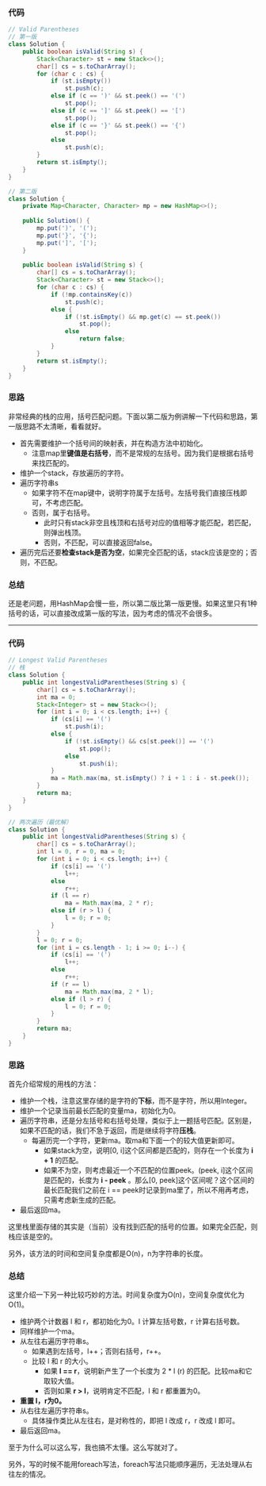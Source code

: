 ### 代码

``` java
// Valid Parentheses
// 第一版
class Solution {
    public boolean isValid(String s) {
        Stack<Character> st = new Stack<>();
        char[] cs = s.toCharArray();
        for (char c : cs) {
            if (st.isEmpty())
                st.push(c);
            else if (c == ')' && st.peek() == '(')
                st.pop();
            else if (c == ']' && st.peek() == '[')
                st.pop();
            else if (c == '}' && st.peek() == '{')
                st.pop();
            else
                st.push(c);
        }
        return st.isEmpty();
    }
}

// 第二版
class Solution {
    private Map<Character, Character> mp = new HashMap<>();
    
    public Solution() {
        mp.put(')', '(');
        mp.put('}', '{');
        mp.put(']', '[');
    }
    
    public boolean isValid(String s) {
        char[] cs = s.toCharArray();
        Stack<Character> st = new Stack<>();
        for (char c : cs) {
            if (!mp.containsKey(c))
                st.push(c);
            else {
                if (!st.isEmpty() && mp.get(c) == st.peek())
                    st.pop();
                else
                    return false;
            }
        }
        return st.isEmpty();
    }
}
```



### 思路

非常经典的栈的应用，括号匹配问题。下面以第二版为例讲解一下代码和思路，第一版思路不太清晰，看看就好。

* 首先需要维护一个括号间的映射表，并在构造方法中初始化。
  * 注意map里**键值是右括号**，而不是常规的左括号。因为我们是根据右括号来找匹配的。
* 维护一个stack，存放遍历的字符。
* 遍历字符串s
  * 如果字符不在map键中，说明字符属于左括号。左括号我们直接压栈即可，不考虑匹配。
  * 否则，属于右括号。
    * 此时只有stack非空且栈顶和右括号对应的值相等才能匹配，若匹配，则弹出栈顶。
    * 否则，不匹配，可以直接返回false。
* 遍历完后还要**检查stack是否为空**，如果完全匹配的话，stack应该是空的；否则，不匹配。



### 总结

还是老问题，用HashMap会慢一些，所以第二版比第一版更慢。如果这里只有1种括号的话，可以直接改成第一版的写法，因为考虑的情况不会很多。



<hr>

### 代码

``` java
// Longest Valid Parentheses
// 栈
class Solution {
    public int longestValidParentheses(String s) {
        char[] cs = s.toCharArray();
        int ma = 0;
        Stack<Integer> st = new Stack<>();
        for (int i = 0; i < cs.length; i++) {
            if (cs[i] == '(')
                st.push(i);
            else {
                if (!st.isEmpty() && cs[st.peek()] == '(')
                    st.pop();
                else
                    st.push(i);
            }
            ma = Math.max(ma, st.isEmpty() ? i + 1 : i - st.peek());
        }
        return ma;
    }
}

// 两次遍历（最优解）
class Solution {
    public int longestValidParentheses(String s) {
        char[] cs = s.toCharArray();
        int l = 0, r = 0, ma = 0;
        for (int i = 0; i < cs.length; i++) {
            if (cs[i] == '(')
                l++;
            else
                r++;
            if (l == r)
                ma = Math.max(ma, 2 * r);
            else if (r > l) {
                l = 0; r = 0;
            }
        }
        l = 0; r = 0;
        for (int i = cs.length - 1; i >= 0; i--) {
            if (cs[i] == '(')
                l++;
            else
                r++;
            if (r == l)
                ma = Math.max(ma, 2 * l);
            else if (l > r) {
                l = 0; r = 0;
            }
        }
        return ma;
    }
}
```



### 思路

首先介绍常规的用栈的方法：

* 维护一个栈，注意这里存储的是字符的**下标**，而不是字符，所以用Integer。
* 维护一个记录当前最长匹配的变量ma，初始化为0。
* 遍历字符串，还是分左括号和右括号处理，类似于上一题括号匹配。区别是，如果不匹配的话，我们不急于返回，而是继续将字符**压栈**。
  * 每遍历完一个字符，更新ma。取ma和下面一个的较大值更新即可。
    * 如果stack为空，说明[0, i]这个区间都是匹配的，则存在一个长度为 **i + 1** 的匹配。
    * 如果不为空，则考虑最近一个不匹配的位置peek。(peek, i]这个区间是匹配的，长度为 **i - peek** 。那么[0, peek]这个区间呢？这个区间的最长匹配我们之前在 i == peek时记录到ma里了，所以不用再考虑，只需考虑新生成的匹配。
* 最后返回ma。

这里栈里面存储的其实是（当前）没有找到匹配的括号的位置。如果完全匹配，则栈应该是空的。

另外，该方法的时间和空间复杂度都是O(n)，n为字符串的长度。



### 总结

这里介绍一下另一种比较巧妙的方法。时间复杂度为O(n)，空间复杂度优化为O(1)。

* 维护两个计数器 l 和 r，都初始化为0。l 计算左括号数，r 计算右括号数。
* 同样维护一个ma。
* 从左往右遍历字符串s。
  * 如果遇到左括号，l++；否则右括号，r++。
  * 比较 l 和 r 的大小。
    * 如果 **l == r**，说明新产生了一个长度为 2 * l (r) 的匹配。比较ma和它取较大值。
    * 否则如果 **r > l**，说明肯定不匹配，l 和 r 都重置为0。
* **重置 l，r为0。**
* 从右往左遍历字符串s。
  * 具体操作类比从左往右，是对称性的，即把 l 改成 r，r 改成 l 即可。
* 最后返回ma。

至于为什么可以这么写，我也搞不太懂。这么写就对了。

另外，写的时候不能用foreach写法，foreach写法只能顺序遍历，无法处理从右往左的情况。

